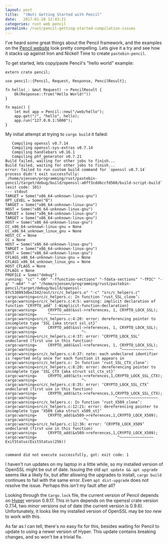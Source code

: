 ```yaml
---
layout: post
title:  "(Not) Getting Started with Pencil"
date:   2017-01-28 12:43:21
categories: rust web pencil
permalink: /rust/pencil-getting-started-compilation-issues
---
```


I've heard some great things about the Pencil framework, and the examples on the [Pencil website](https://fengsp.github.io/blog/2016/3/introducing-pencil/) look pretty compelling. Lets give it a try and see how it stacks up against Iron and Nickel! Time to create `pastebin-pencil`.

To get started, lets copy/paste Pencil's "hello world" example:

    extern crate pencil;

    use pencil::{Pencil, Request, Response, PencilResult};

    fn hello(_: &mut Request) -> PencilResult {
        Ok(Response::from("Hello World!"))
    }

    fn main() {
        let mut app = Pencil::new("/web/hello");
        app.get("/", "hello", hello);
        app.run("127.0.0.1:5000");
    }

My initial attempt at trying to `cargo build` it failed:

       Compiling openssl v0.7.14
       Compiling openssl-sys-extras v0.7.14
       Compiling handlebars v0.16.1
       Compiling phf_generator v0.7.21
    Build failed, waiting for other jobs to finish...
    Build failed, waiting for other jobs to finish...
    error: failed to run custom build command for `openssl v0.7.14`
    process didn't exit successfully: `/home/ojensen/programming/rust/pastebin-pencil/target/debug/build/openssl-a0ff3cdd6ccfd560/build-script-build` (exit code: 101)
    --- stdout
    TARGET = Some("x86_64-unknown-linux-gnu")
    OPT_LEVEL = Some("0")
    TARGET = Some("x86_64-unknown-linux-gnu")
    HOST = Some("x86_64-unknown-linux-gnu")
    TARGET = Some("x86_64-unknown-linux-gnu")
    TARGET = Some("x86_64-unknown-linux-gnu")
    HOST = Some("x86_64-unknown-linux-gnu")
    CC_x86_64-unknown-linux-gnu = None
    CC_x86_64_unknown_linux_gnu = None
    HOST_CC = None
    CC = None
    HOST = Some("x86_64-unknown-linux-gnu")
    TARGET = Some("x86_64-unknown-linux-gnu")
    HOST = Some("x86_64-unknown-linux-gnu")
    CFLAGS_x86_64-unknown-linux-gnu = None
    CFLAGS_x86_64_unknown_linux_gnu = None
    HOST_CFLAGS = None
    CFLAGS = None
    PROFILE = Some("debug")
    running: "cc" "-O0" "-ffunction-sections" "-fdata-sections" "-fPIC" "-g" "-m64" "-o" "/home/ojensen/programming/rust/pastebin-pencil/target/debug/build/openssl-87c538093dbe2342/out/src/c_helpers.o" "-c" "src/c_helpers.c"
    cargo:warning=src/c_helpers.c: In function ‘rust_SSL_clone’:
    cargo:warning=src/c_helpers.c:4:5: warning: implicit declaration of function ‘CRYPTO_add’ [-Wimplicit-function-declaration]
    cargo:warning=     CRYPTO_add(&ssl->references, 1, CRYPTO_LOCK_SSL);
    cargo:warning=     ^~~~~~~~~~
    cargo:warning=src/c_helpers.c:4:20: error: dereferencing pointer to incomplete type ‘SSL {aka struct ssl_st}’
    cargo:warning=     CRYPTO_add(&ssl->references, 1, CRYPTO_LOCK_SSL);
    cargo:warning=                    ^~
    cargo:warning=src/c_helpers.c:4:37: error: ‘CRYPTO_LOCK_SSL’ undeclared (first use in this function)
    cargo:warning=     CRYPTO_add(&ssl->references, 1, CRYPTO_LOCK_SSL);
    cargo:warning=                                     ^~~~~~~~~~~~~~~
    cargo:warning=src/c_helpers.c:4:37: note: each undeclared identifier is reported only once for each function it appears in
    cargo:warning=src/c_helpers.c: In function ‘rust_SSL_CTX_clone’:
    cargo:warning=src/c_helpers.c:8:20: error: dereferencing pointer to incomplete type ‘SSL_CTX {aka struct ssl_ctx_st}’
    cargo:warning=     CRYPTO_add(&ctx->references,1,CRYPTO_LOCK_SSL_CTX);
    cargo:warning=                    ^~
    cargo:warning=src/c_helpers.c:8:35: error: ‘CRYPTO_LOCK_SSL_CTX’ undeclared (first use in this function)
    cargo:warning=     CRYPTO_add(&ctx->references,1,CRYPTO_LOCK_SSL_CTX);
    cargo:warning=                                   ^~~~~~~~~~~~~~~~~~~
    cargo:warning=src/c_helpers.c: In function ‘rust_X509_clone’:
    cargo:warning=src/c_helpers.c:12:21: error: dereferencing pointer to incomplete type ‘X509 {aka struct x509_st}’
    cargo:warning=     CRYPTO_add(&x509->references,1,CRYPTO_LOCK_X509);
    cargo:warning=                     ^~
    cargo:warning=src/c_helpers.c:12:36: error: ‘CRYPTO_LOCK_X509’ undeclared (first use in this function)
    cargo:warning=     CRYPTO_add(&x509->references,1,CRYPTO_LOCK_X509);
    cargo:warning=                                    ^~~~~~~~~~~~~~~~
    ExitStatus(ExitStatus(256))


    command did not execute successfully, got: exit code: 1

I haven't run updates on my laptop in a little while, so my installed version of OpenSSL might be out of date.
Issuing the old `apt update && apt upgrade` seems like a likely fix, but after allowing the upgrades to install, `cargo build` continues to fail with the same error.
Even `apt dist-upgrade` does not resolve the issue.
Perhaps this *isn't* my fault after all?

Looking through the `Cargo.lock` file, the current version of Pencil depends on [Hyper](https://github.com/hyperium/hyper) version 0.9.17.
This in turn depends on the openssl crate version 0.7.14, two minor versions out of date (the current version is 0.9.6).
Unfortunately, it looks like my installed version of OpenSSL may be *too new* to work with this.

As far as I can tell, there's no easy fix for this, besides waiting for Pencil to update to using a newer version of Hyper.
This update contains breaking changes, and so won't be a trivial fix.

<!--
*Side Note: like Nickel and in contrast to Iron, Pencil requires dependencies that you may not be planning on using.
For example, it pulls in Handlebars and requires OpenSSL, even if you're planning on making an HTTP-only API service.
This is not necessarily a bad thing: you should be using SSL no matter what you're making, and there are plenty of great tools around for making API services in Rust.
Still, it's something to be aware of, because the SSL dependency in particular is external to Cargo:
    **you will need to ensure that you install a current version of OpenSSL on any machine you wish to compile from or deploy to.***
-->
